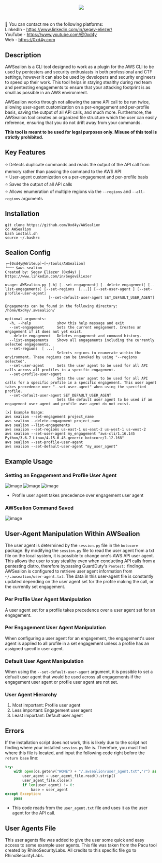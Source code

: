 <p align="center">
  <img src="https://user-images.githubusercontent.com/77868212/190444390-01be54f7-7b21-4d87-a7fa-5f8b894be341.png">
</p>

#
:link: You can contact me on the following platforms:<br>
LinkedIn - https://www.linkedin.com/in/segev-eliezer/<br>
YouTube - https://www.youtube.com/@0xd4y<br>
Web - https://0xd4y.com


## Description
AWSealion is a CLI tool designed to work as a plugin for the AWS CLI to be used by pentesters and security enthusiasts in both professional and CTF settings, however it can also be used by developers and security engineers to speed up their work. This tool helps in staying stealthy during red team and pentesting engagements to ensure that your attacking footprint is as small as possible in an AWS environment. 

AWSealion works through not allowing the same API call to be run twice, allowing user-agent customization on a per-engagement and per-profile basis, saving the output of all API calls, and much more. Furthermore, the AWSealion tool creates an organized file structure which the user can easily reference, ensuring that you do not drift away from your commands.

**This tool is meant to be used for legal purposes only. Misuse of this tool is strictly prohibited.**

## Key Features
:star: Detects duplicate commands and reads the output of the API call from memory rather than passing the command to the AWS API<br>
:star: User-agent customization on a per-engagement and per-profile basis<br>
:star: Saves the output of all API calls <br>
:star: Allows enumeration of multiple regions via the `--regions` and `--all-regions` arguments

## Installation
```
git clone https://github.com/0xd4y/AWSealion
cd AWSealion
bash install.sh
source ~/.bashrc
```

## Sealion Config 
```
┌─[0xd4y@Writeup]─[~/tools/AWSealion]
└──╼ $aws sealion
Created by: Segev Eliezer (0xd4y) | https://www.linkedin.com/in/SegevEliezer

usage: AWSealion.py [-h] [--set-engagement] [--delete-engagement] [--list-engagements] [--set-regions  [...]] [--set-user-agent ] [--set-profile-user-agent]
                    [--set-default-user-agent SET_DEFAULT_USER_AGENT]

Engagements can be found in the following directory: /home/0xd4y/.awsealion/

optional arguments:
  -h, --help            show this help message and exit
  --set-engagement      Sets the current engagement. Creates an engagement if it does not yet exist.
  --delete-engagement   Deletes engagement and command history.
  --list-engagements    Shows all engagements including the currently selected engagements.
  --set-regions  [ ...]
                        Selects regions to enumerate within the environment. These regions can be invoked by using "--regions selected".
  --set-user-agent      Sets the user agent to be used for all API calls across all profiles in a specific engagement.
  --set-profile-user-agent
                        Sets the user agent to be used for all API calls for a specific profile in a specific engagement. This user agent takes precedence over "--set-user-agent" when using the specified profile.
  --set-default-user-agent SET_DEFAULT_USER_AGENT
                        Sets the default user agent to be used if an engagement user agent and profile user agent do not exist.

[x] Example Usage:
aws sealion --set-engagement project_name
aws sealion --delete-engagement project_name
aws sealion --list-engagements
aws sealion --set-regions us-east-1 us-east-2 us-west-1 us-west-2
aws sealion --set-user-agent my_engagement "aws-cli/1.16.145 Python/3.6.7 Linux/4.15.0-45-generic botocore/1.12.168"
aws sealion --set-profile-user-agent
aws sealion --set-default-user-agent "my_user_agent"
```

## Example Usage
### Setting an Engagement and Profile User Agent
![image](https://user-images.githubusercontent.com/77868212/190917207-4f9eb30a-579d-43e6-ba81-0405f90bde0e.png)
![image](https://user-images.githubusercontent.com/77868212/190280947-0ac376ee-d8f8-4dd5-926d-365bf2b1af8b.png)
![image](https://user-images.githubusercontent.com/77868212/190281101-e00fbf93-d431-4f24-a4ee-ae4bce51e750.png)
- Profile user agent takes precedence over engagement user agent

### AWSealion Command Saved
![image](https://user-images.githubusercontent.com/77868212/190449067-a6907fb2-7d05-4b33-b42d-ba284fbf9ae3.png)


## User-Agent Manipulation Within AWSealion
The user agent is determined by the `session.py` file in the `botocore` package. By modifying the `session.py` file to read the user agent from a txt file on the local system, it is possible to change one's AWS API user agent. This allows the user to stay stealthy even when conducting API calls from a pentesting distro, therefore bypassing GuardDuty's `Pentest:` findings. 
AWSealion is configured to retrieve user agent information from `~/.awsealion/user-agent.txt`. The data in this user-agent file is constantly updated depending on the user agent set for the profile making the call, or the currently set engagement.

### Per Profile User Agent Manipulation
A user agent set for a profile takes precedence over a user agent set for an engagement.

### Per Engagement User Agent Manipulation
When configuring a user agent for an engagement, the engagement's user agent is applied to all profile in a set engagement unless a profile has an assigned specific user agent.

### Default User Agent Manipulation
When using the `--set-default-user-agent` argument, it is possible to set a defualt user agent that would be used across all engagements if the engagement user agent or profile user agent are not set.

### User Agent Hierarchy
1. Most important: Profile user agent
2. Less important: Engagement user agent
3. Least important: Default user agent

## Errors
If the installation script does not work, this is likely due to the script not finding where your installed `session.py` file is. Therefore, you must find where this file is located, and input the following code right before the `return base` line:
```python
try:
    with open(os.getenv("HOME") + "/.awsealion/user_agent.txt","r") as user_agent_file:
        user_agent = user_agent_file.read().strip()
        user_agent_file.close()
        if len(user_agent) != 0:
            base = user_agent
except Exception:
    pass
```
- This code reads from the `user_agent.txt` file and uses it as the user agent for the API call.

## User Agents File
This user agents file was added to give the user some quick and easy access to some example user agents. This file was taken from the Pacu tool created by RhinoSecurityLabs. All credits to this specific file go to RhinoSecurityLabs.
